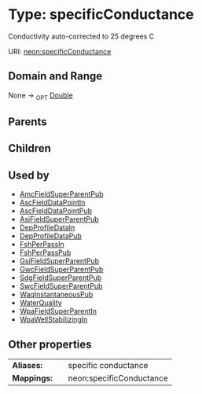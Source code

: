 
# Type: specificConductance


Conductivity auto-corrected to 25 degrees C

URI: [neon:specificConductance](https://data.neonscience.org/specificConductance)


## Domain and Range

None ->  <sub>OPT</sub> [Double](types/Double.md)

## Parents


## Children


## Used by

 * [AmcFieldSuperParentPub](AmcFieldSuperParentPub.md)
 * [AscFieldDataPointIn](AscFieldDataPointIn.md)
 * [AscFieldDataPointPub](AscFieldDataPointPub.md)
 * [AsiFieldSuperParentPub](AsiFieldSuperParentPub.md)
 * [DepProfileDataIn](DepProfileDataIn.md)
 * [DepProfileDataPub](DepProfileDataPub.md)
 * [FshPerPassIn](FshPerPassIn.md)
 * [FshPerPassPub](FshPerPassPub.md)
 * [GsiFieldSuperParentPub](GsiFieldSuperParentPub.md)
 * [GwcFieldSuperParentPub](GwcFieldSuperParentPub.md)
 * [SdgFieldSuperParentPub](SdgFieldSuperParentPub.md)
 * [SwcFieldSuperParentPub](SwcFieldSuperParentPub.md)
 * [WaqInstantaneousPub](WaqInstantaneousPub.md)
 * [WaterQuality](WaterQuality.md)
 * [WpaFieldSuperParentIn](WpaFieldSuperParentIn.md)
 * [WpaWellStabilizingIn](WpaWellStabilizingIn.md)

## Other properties

|  |  |  |
| --- | --- | --- |
| **Aliases:** | | specific conductance |
| **Mappings:** | | neon:specificConductance |

